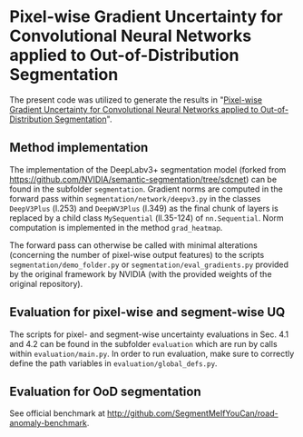 # Pixel-wise Gradient Uncertainty for Convolutional Neural Networks applied to Out-of-Distribution Segmentation

The present code was utilized to generate the results in "[Pixel-wise Gradient Uncertainty for Convolutional Neural Networks applied to Out-of-Distribution Segmentation](https://arxiv.org/abs/2303.06920)".

## Method implementation
The implementation of the DeepLabv3+ segmentation model (forked from https://github.com/NVIDIA/semantic-segmentation/tree/sdcnet) can be found in the subfolder `segmentation`.
Gradient norms are computed in the forward pass within `segmentation/network/deepv3.py` in the classes `DeepV3Plus` (l.253) and `DeepWV3Plus` (l.349) as the final chunk of layers is replaced by a child class `MySequential` (ll.35-124) of `nn.Sequential`.
Norm computation is implemented in the method `grad_heatmap`.

The forward pass can otherwise be called with minimal alterations (concerning the number of pixel-wise output features) to the scripts `segmentation/demo_folder.py` or `segmentation/eval_gradients.py` provided by the original framework by NVIDIA (with the provided weights of the original repository).

## Evaluation for pixel-wise and segment-wise UQ
The scripts for pixel- and segment-wise uncertainty evaluations in Sec. 4.1 and 4.2 can be found in the subfolder `evaluation` which are run by calls within `evaluation/main.py`.
In order to run evaluation, make sure to correctly define the path variables in `evaluation/global_defs.py`.

## Evaluation for OoD segmentation
See official benchmark at
http://github.com/SegmentMeIfYouCan/road-anomaly-benchmark.
